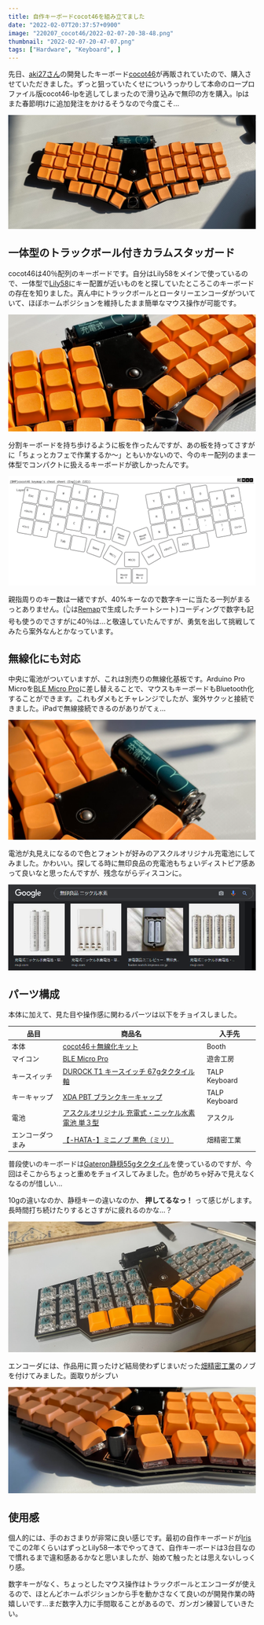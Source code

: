 ```yaml
---
title: 自作キーボードcocot46を組み立てました
date: "2022-02-07T20:37:57+0900"
image: "220207_cocot46/2022-02-07-20-38-48.png"
thumbnail: "2022-02-07-20-47-07.png"
tags: ["Hardware", "Keyboard", ]
---
```


先日、[aki27さん](https://twitter.com/aki27kbd?s=20)の開発したキーボード[cocot46](https://aki27.booth.pm/items/3217515)が再販されていたので、購入させていただきました。ずっと狙っていたくせについうっかりして本命のロープロファイル版cocot46-lpを逃してしまったので滑り込みで無印の方を購入。lpはまた春節明けに追加発注をかけるそうなので今度こそ…

![](2022-02-07-20-38-38.png)

## 一体型のトラックボール付きカラムスタッガード
cocot46は40％配列のキーボードです。自分はLily58をメインで使っているので、一体型で[Lily58](https://shop.yushakobo.jp/products/lily58-pro/)にキー配置が近いものをと探していたところこのキーボードの存在を知りました。真ん中にトラックボールとロータリーエンコーダがついていて、ほぼホームポジションを維持したまま簡単なマウス操作が可能です。

![](2022-02-07-20-47-07.png)

分割キーボードを持ち歩けるように板を作ったんですが、あの板を持ってさすがに「ちょっとカフェで作業するか～」ともいかないので、今のキー配列のまま一体型でコンパクトに扱えるキーボードが欲しかったんです。

![](2022-02-07-20-53-39.png)

親指周りのキー数は一緒ですが、40%キーなので数字キーに当たる一列がまるっとありません。(👆は[Remap](https://remap-keys.app/)で生成したチートシート)コーディングで数字も記号も使うのでさすがに40％は…と敬遠していたんですが、勇気を出して挑戦してみたら案外なんとかなっています。

## 無線化にも対応
中央に電池がついていますが、これは別売りの無線化基板です。Arduino Pro Microを[BLE Micro Pro](https://sekigon-gonnoc.github.io/BLE-Micro-Pro/)に差し替えることで、マウスもキーボードもBluetooth化することができます。これもダメもとチャレンジでしたが、案外サクッと接続できました。iPadで無線接続できるのがありがてぇ… 

![](2022-02-07-20-38-48.png)

電池が丸見えになるので色とフォントが好みのアスクルオリジナル充電池にしてみました。かわいい。探してる時に無印良品の充電池もちょいディストピア感あって良いなと思ったんですが、残念ながらディスコンに。

![](2022-02-07-20-38-58.png)

## パーツ構成

本体に加えて、見た目や操作感に関わるパーツは以下をチョイスしました。

| 品目             | 商品名                                                                                                         | 入手先        |
| ---------------- | ------------------------------------------------------------------------------------------------------------ | ------------- |
| 本体             | [cocot46＋無線化キット](https://aki27.booth.pm/items/3217515)                                                | Booth         |
| マイコン         | [BLE Micro Pro](https://shop.yushakobo.jp/products/ble-micro-pro)                                            | 遊舎工房      |
| キースイッチ     | [DUROCK T1 キースイッチ 67gタクタイル軸](https://talpkeyboard.net/items/5f2a6baf791d021128184c10)            | TALP Keyboard |
| キーキャップ     | [XDA PBT ブランクキーキャップ](https://talpkeyboard.net/mypage/order_history/7319677417)                     | TALP Keyboard |
| 電池             | [アスクルオリジナル 充電式・ニッケル水素電池 単３型](https://www.askul.co.jp/p/J485991/?int_id=recom_DtBalk) | アスクル      |
| エンコーダつまみ | [【-HATA-】ミニノブ 黒色（ミリ）](https://t-nakamura-hata.amebaownd.com/pages/3695253/page_202003271319)     | 畑精密工業    |

普段使いのキーボードは[Gateron静穏55gタクタイル](https://talpkeyboard.net/items/5b9e0ff7ef843f7701000386)を使っているのですが、今回はそこからちょっと重めをチョイスしてみました。色がめちゃ好みで見えなくなるのが惜しい…

10gの違いなのか、静穏キーの違いなのか、 **押してるなっ！** って感じがします。長時間打ち続けたりするとさすがに疲れるのかな…？

![](2022-02-07-20-39-14.png)

エンコーダには、作品用に買ったけど結局使わずじまいだった[畑精密工業](https://t-nakamura-hata.amebaownd.com/)のノブを付けてみました。面取りがシブい

![](2022-02-07-20-39-28.png)

## 使用感

個人的には、手のおさまりが非常に良い感じです。最初の自作キーボードが[Iris](https://shop.yushakobo.jp/products/iris-fr4-plates-set?variant=37665334132897)でこの2年くらいはずっとLily58一本でやってきて、自作キーボードは3台目なので慣れるまで違和感あるかなと思いましたが、始めて触ったとは思えないしっくり感。

数字キーがなく、ちょっとしたマウス操作はトラックボールとエンコーダが使えるので、ほとんどホームポジションから手を動かさなくて良いのが開発作業の時嬉しいです…まだ数字入力に手間取ることがあるので、ガンガン練習していきたい。